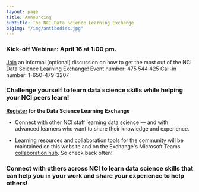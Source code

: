 ```yaml
---
layout: page
title: Announcing 
subtitle: The NCI Data Science Learning Exchange
bigimg: "/img/antibodies.jpg"
---
```


### Kick-off Webinar: April 16 at 1:00 pm.
[Join](https://cbiit.webex.com/cbiit/onstage/g.php?MTID=e904e9ab1f48d236077710fe98c78bd8d) an informal (optional) discussion on how to get the most out of the NCI Data Science Learning Exchange! Event number: 475 544 425       Call-in number: 1-650-479-3207


### Challenge yourself to learn data science skills while helping your NCI peers learn!

**[Register](http://bit.ly/NCI_datascience_peer2peer) for the Data Science Learning Exchange**

* Connect with other NCI staff learning data science — and with advanced learners who want to share their knowledge and experience.

* Learning resources and collaboration tools for the community will be maintained on this website and on the Exchange's Microsoft Teams [collaboration hub](https://teams.microsoft.com/l/team/19%3a82c18d91721048e7a69516e155ac554a%40thread.skype/conversations?groupId=ac0387a5-f532-4379-a234-73eca4399e11&tenantId=14b77578-9773-42d5-8507-251ca2dc2b06).  So check back often!

### Connect with others across NCI to learn data science skills that can help you in your work and share your experience to help others!
